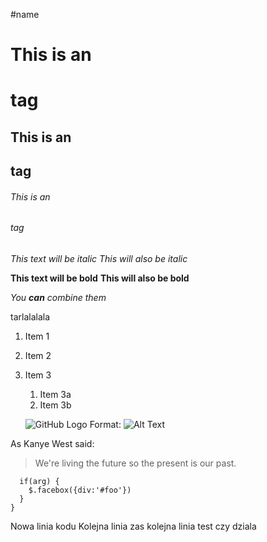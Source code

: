 #name



# This is an <h1> tag
## This is an <h2> tag
###### This is an <h6> tag





*This text will be italic*
_This will also be italic_

**This text will be bold**
__This will also be bold__

_You **can** combine them_

tarlalalala

1. Item 1
1. Item 2
1. Item 3
   1. Item 3a
   1. Item 3b

   ![GitHub Logo](/images/logo.png)
Format: ![Alt Text](https://assets.allegrostatic.com/metrum/brand/allegro-347440b030.svg)

As Kanye West said:

> We're living the future so
> the present is our past.

      if(arg) {
        $.facebox({div:'#foo'})
      }
    }
Nowa linia kodu
Kolejna linia
zas kolejna linia
test czy dziala


